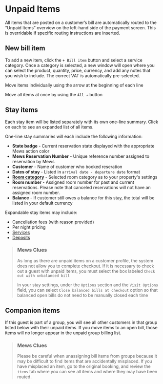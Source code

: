 # Unpaid Items

All items that are posted on a customer’s bill are automatically routed to the “Unpaid Items” overview on the left-hand side of the payment screen. This is overridable if specific routing instructions are inserted.

## New bill item

To add a new item, click the `+ Bill item` button and select a service category. Once a category is selected, a new window will open where you can select the product, quantity, price, currency, and add any notes that you wish to include. The correct VAT is automatically pre-selected.

Move items individually using the arrow at the beginning of each line

Move all items at once by using the `All →` button

## Stay items

Each stay item will be listed separately with its own one-line summary. Click on each to see an expanded list of all items.

One-line stay summaries will each include the following information:

* **State badge** - Current reservation state displayed with the appropriate Mews action color
* **Mews Reservation Number** - Unique reference number assigned to reservation by Mews
* **Customer** - Name of customer who booked reseration
* **Dates of stay** - Listed in `arrival date - departure date` format
* [**Room category**](../../../settings/space-configuration-settings/room-categories.md) - Selected room category as to your property's settings
* **Room number** - Assigned room number for past and current reservations. Please note that canceled reservations will not have an assigned room number. 
* **Balance** - If customer still owes a balance for this stay, the total will be listed in your default currency

Expandable stay items may include:

* Cancellation fees \(with reason provided\)
* Per night pricing
* [Services](../../../settings/sales-settings/services/)
* [Deposits](https://github.com/mews-systems/commander-guide/tree/aba4aad5c9d2bc8ec74b2a6c202f25d981c8b45b/profiles/customer-profile/customer-profile-sections/billing/deposits.md)

> ### Mews Clues
>
> As long as there are unpaid items on a customer profile, the system does not allow you to complete checkout. If it is necessary to check out a guest with unpaid items, you must select the box labeled `Check out with unbalanced bill`
>
> In your stay settings, under the `Options` section and the `Visit Options` field, you can select `Close balanced bills at checkout` option so that balanced open bills do not need to be manually closed each time

## Companion items

If this guest is part of a group, you will see all other customers in that group listed below with their unpaid items. If you move items to an open bill, those items will no longer appear in the unpaid group billing list.

> ### Mews Clues
>
> Please be careful when unassigning bill items from groups because it may be difficult to find items that are accidentally misplaced. If you have misplaced an item, go to the original booking, and review the `items` tab where you can see all items and where they may have been routed.

